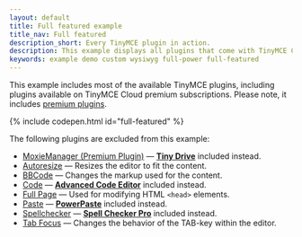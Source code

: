```yaml
---
layout: default
title: Full featured example
title_nav: Full featured
description_short: Every TinyMCE plugin in action.
description: This example displays all plugins that come with TinyMCE Cloud's premium subscriptions.
keywords: example demo custom wysiwyg full-power full-featured
---
```


This example includes most of the available TinyMCE plugins, including plugins available on TinyMCE Cloud premium subscriptions. Please note, it includes [premium plugins](/pricing/#demo-enterprise).

{% include codepen.html id="full-featured" %}

The following plugins are excluded from this example:
* [MoxieManager (Premium Plugin)](/plugins/moxiemanager) — [**Tiny Drive**](/plugins/drive) included instead.
* [Autoresize](/plugins/autoresize) — Resizes the editor to fit the content.
* [BBCode](/plugins/bbcode) — Changes the markup used for the content.
* [Code](/plugins/code) — [**Advanced Code Editor**](/plugins/advcode) included instead.
* [Full Page](/plugins/fullpage) — Used for modifying HTML `<head>` elements.
* [Paste](/plugins/paste) — [**PowerPaste**](/plugins/powerpaste) included instead.
* [Spellchecker](/plugins/spellchecker) — [**Spell Checker Pro**](/plugins/tinymcespellchecker) included instead.
* [Tab Focus](/plugins/tabfocus) — Changes the behavior of the TAB-key within the editor.